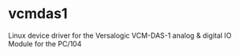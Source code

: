 # vcmdas1
Linux device driver for the Versalogic VCM-DAS-1 analog &amp; digital IO Module for the PC/104
